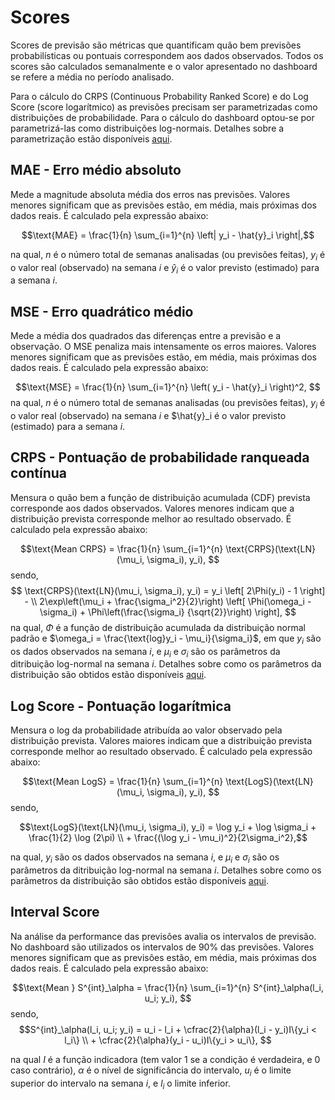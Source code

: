 # Scores

Scores de previsão são métricas que quantificam quão bem previsões probabilísticas ou pontuais correspondem aos dados observados. Todos os scores são calculados semanalmente e o valor apresentado no dashboard se refere a média no período analisado.

Para o cálculo do CRPS (Continuous Probability Ranked Score) e do Log Score (score logarítmico) as previsões precisam ser parametrizadas como distribuições de probabilidade. Para o cálculo do dashboard optou-se por parametrizá-las como distribuições log-normais. Detalhes sobre a parametrização estão disponíveis [aqui](/docs/pt/vis/dashboard/details/). 


## MAE - Erro médio absoluto

Mede a magnitude absoluta média dos erros nas previsões. Valores menores significam que as previsões estão, em média, mais próximas dos dados reais. É calculado pela expressão abaixo: 

$$\text{MAE} = \frac{1}{n} \sum_{i=1}^{n} \left| y_i - \hat{y}_i \right|,$$

na qual, $n$ é o número total de semanas analisadas (ou previsões feitas), $y_i$ é o valor real (observado) na semana $i$ e $\hat{y}_i$ é o valor previsto (estimado) para a semana $i$.

## MSE - Erro quadrático médio

Mede a média dos quadrados das diferenças entre a previsão e a observação. O MSE penaliza mais intensamente os erros maiores. Valores menores significam que as previsões estão, em média, mais próximas dos dados reais. É calculado pela expressão abaixo:

$$\text{MSE} = \frac{1}{n} \sum_{i=1}^{n} \left( y_i - \hat{y}_i \right)^2, $$
na qual, $n$ é o número total de semanas analisadas (ou previsões feitas), $y_i$ é o valor real (observado) na semana $i$ e $\hat{y}_i é o valor previsto (estimado) para a semana $i$.

## CRPS - Pontuação de probabilidade ranqueada contínua

Mensura o quão bem a função de distribuição acumulada (CDF) prevista corresponde aos dados observados. Valores menores indicam que a distribuição prevista corresponde melhor ao resultado observado. É calculado pela expressão abaixo:

$$\text{Mean CRPS} = \frac{1}{n} \sum_{i=1}^{n} \text{CRPS}(\text{LN}(\mu_i, \sigma_i), y_i), $$
sendo, 
$$ \text{CRPS}(\text{LN}(\mu_i, \sigma_i), y_i) = y_i \left[ 2\Phi(y_i) - 1 \right] - \\ 2\exp\left(\mu_i + \frac{\sigma_i^2}{2}\right) \left[ \Phi(\omega_i - \sigma_i) + \Phi\left(\frac{\sigma_i} {\sqrt{2}}\right) \right], $$ 
na qual, $\Phi$ é a função de distribuição acumulada da distribuição normal padrão e $\omega_i = \frac{\text{log}y_i - \mu_i}{\sigma_i}$, em que $y_i$ são os dados observados na semana $i$, e $\mu_i$ e $\sigma_i$ são os parâmetros da ditribuição log-normal na semana $i$. Detalhes sobre como os parâmetros da distribuição são obtidos estão disponíveis [aqui](/docs/pt/vis/dashboard/details/). 

## Log Score - Pontuação logarítmica

Mensura o log da probabilidade atribuída ao valor observado pela distribuição prevista. Valores maiores indicam que a distribuição prevista corresponde melhor ao resultado observado. É calculado pela expressão abaixo:

$$\text{Mean LogS} = \frac{1}{n} \sum_{i=1}^{n} \text{LogS}(\text{LN}(\mu_i, \sigma_i), y_i), $$
sendo, 

$$\text{LogS}(\text{LN}(\mu_i, \sigma_i), y_i) = \log y_i + \log \sigma_i + \frac{1}{2} \log (2\pi) \\ + \frac{(\log y_i - \mu_i)^2}{2\sigma_i^2},$$

na qual, $y_i$ são os dados observados na semana $i$, e $\mu_i$ e $\sigma_i$ são os parâmetros da ditribuição log-normal na semana $i$. Detalhes sobre como os parâmetros da distribuição são obtidos estão disponíveis [aqui](/docs/pt/vis/dashboard/details/).  

## Interval Score

Na análise da performance das previsões avalia os intervalos de previsão. No dashboard são utilizados os intervalos de 90% das previsões. Valores menores significam que as previsões estão, em média, mais próximas dos dados reais. É calculado pela expressão abaixo:

$$\text{Mean } S^{int}_\alpha = \frac{1}{n} \sum_{i=1}^{n} S^{int}_\alpha(l_i, u_i; y_i), $$
sendo, 
$$S^{int}_\alpha(l_i, u_i; y_i) = u_i - l_i + \cfrac{2}{\alpha}(l_i - y_i)I\{y_i < l_i\} \\ + \cfrac{2}{\alpha}(y_i - u_i)I\{y_i > u_i\}, $$

na qual $I$ é a função indicadora (tem valor 1 se a condição é verdadeira, e 0 caso contrário), $\alpha$ é o nível de significância do intervalo, $u_i$ é o limite superior do intervalo na semana $i$, e $l_i$ o limite inferior.
